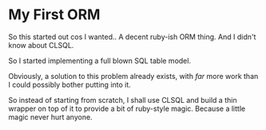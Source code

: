 # My First ORM

So this started out cos I wanted.. A decent ruby-ish ORM thing. And I didn't
know about CLSQL.

So I started implementing a full blown SQL table model.

Obviously, a solution to this problem already exists, with *far* more work than
I could possibly bother putting into it.

So instead of starting from scratch, I shall use CLSQL and build a thin wrapper
on top of it to provide a bit of ruby-style magic. Because a little magic never
hurt anyone.
